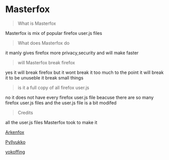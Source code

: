 # Masterfox



> What is Masterfox

Masterfox is mix of popular firefox user.js files


> What does Masterfox do

it manly gives firefox more privacy,security and will make faster

> will Masterfox break firefox

yes it will break firefox but it wont break it too much to the point it will break it to be unuseble it break small things

> is it a full copy of all firefox user.js

no it does not have every firefox user.js file beacuse there are so many firefox user.js files and the user.js file is a bit modifed

> Credits

all the user.js files Masterfox took to make it

[Arkenfox](https://github.com/arkenfox/user.js)

[Pyllyukko](https://github.com/pyllyukko/user.js)

[yokoffing](https://github.com/yokoffing/Betterfox)
